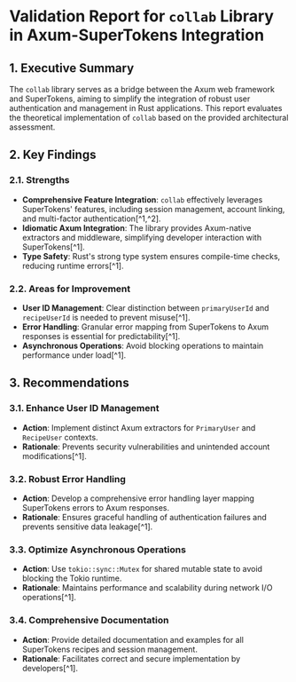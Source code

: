 # Validation Report for `collab` Library in Axum-SuperTokens Integration

## 1. Executive Summary

The `collab` library serves as a bridge between the Axum web framework and SuperTokens, aiming to simplify the integration of robust user authentication and management in Rust applications. This report evaluates the theoretical implementation of `collab` based on the provided architectural assessment.

## 2. Key Findings

### 2.1. Strengths

- **Comprehensive Feature Integration**: `collab` effectively leverages SuperTokens' features, including session management, account linking, and multi-factor authentication[^1,^2].
- **Idiomatic Axum Integration**: The library provides Axum-native extractors and middleware, simplifying developer interaction with SuperTokens[^1].
- **Type Safety**: Rust's strong type system ensures compile-time checks, reducing runtime errors[^1].

### 2.2. Areas for Improvement

- **User ID Management**: Clear distinction between `primaryUserId` and `recipeUserId` is needed to prevent misuse[^1].
- **Error Handling**: Granular error mapping from SuperTokens to Axum responses is essential for predictability[^1].
- **Asynchronous Operations**: Avoid blocking operations to maintain performance under load[^1].

## 3. Recommendations

### 3.1. Enhance User ID Management

- **Action**: Implement distinct Axum extractors for `PrimaryUser` and `RecipeUser` contexts.
- **Rationale**: Prevents security vulnerabilities and unintended account modifications[^1].

### 3.2. Robust Error Handling

- **Action**: Develop a comprehensive error handling layer mapping SuperTokens errors to Axum responses.
- **Rationale**: Ensures graceful handling of authentication failures and prevents sensitive data leakage[^1].

### 3.3. Optimize Asynchronous Operations

- **Action**: Use `tokio::sync::Mutex` for shared mutable state to avoid blocking the Tokio runtime.
- **Rationale**: Maintains performance and scalability during network I/O operations[^1].

### 3.4. Comprehensive Documentation

- **Action**: Provide detailed documentation and examples for all SuperTokens recipes and session management.
- **Rationale**: Facilitates correct and secure implementation by developers[^1].

